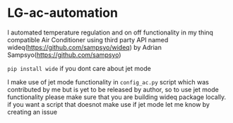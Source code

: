 # LG-ac-automation
I automated temperature regulation and on off functionality in my thinq compatible Air Conditioner using third party API named wideq(https://github.com/sampsyo/wideq) 
by Adrian Sampsyo(https://github.com/sampsyo)

`pip install wide` if you dont care about jet mode

I make use of jet mode functionality in `config_ac.py` script which was contributed by me but is yet to be released by author, so to use jet mode functionality please make sure that you are building wideq package locally. if you want a script that doesnot make use if jet mode let me know by creating an issue


